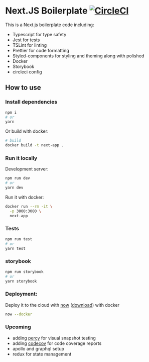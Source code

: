 # Next.JS Boilerplate [![CircleCI](https://circleci.com/gh/mrisoli/nextjs-boilerplate.svg?style=svg)](https://circleci.com/gh/mrisoli/nextjs-boilerplate)

This is a Next.js boilerplate code including:

- Typescript for type safety
- Jest for tests
- TSLint for linting
- Prettier for code formatting
- Styled-components for styling and theming along with polished
- Docker
- Storybook
- circleci config

## How to use

### Install dependencies

```bash
npm i
# or
yarn
```

Or build with docker:

```bash
# build
docker build -t next-app .
```

### Run it locally

Development server:

```bash
npm run dev
# or
yarn dev
```

Run it with docker:

```bash
docker run --rm -it \
  -p 3000:3000 \
  next-app
```

### Tests

```bash
npm run test
# or
yarn test
```

### storybook

```bash
npm run storybook
# or
yarn storybook
```

### Deployment:

Deploy it to the cloud with [now](https://zeit.co/now) ([download](https://zeit.co/download)) with docker

```bash
now --docker
```

### Upcoming

- adding [percy](https://percy.io) for visual snapshot testing
- adding [codecov](https://codecov.io) for code coverage reports
- apollo and graphql setup
- redux for state management
